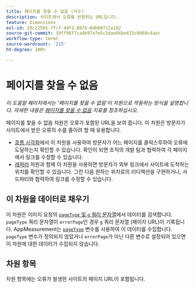 ```yaml
---
title: 페이지를 찾을 수 없음 (치수)
description: 사이트에서 오류를 반환하는 URL입니다.
feature: Dimensions
exl-id: 28c22565-7fcf-49f1-8876-0db88f12a182
source-git-commit: 10ff98f7ca4697afe5c2dae66be415c0d68c4aac
workflow-type: tm+mt
source-wordcount: '215'
ht-degree: 100%

---
```


# 페이지를 찾을 수 없음

*이 도움말 페이지에서는 &#39;페이지를 찾을 수 없음&#39;이 차원으로 작동하는 방식을 설명합니다. 자세한 내용은 [페이지를 찾을 수 없음](../metrics/pages-not-found.md) 지표를 참조하십시오.*

페이지를 찾을 수 없음 차원은 오류가 포함된 URL을 보여 줍니다. 이 차원은 방문자가 사이트에서 받은 오류의 수를 줄이려 할 때 유용합니다.

* [흐름 시각화](/help/analyze/analysis-workspace/visualizations/c-flow/flow.md)에서 이 차원을 사용하여 방문자가 어느 페이지를 클릭스루하여 오류에 도달하는지 확인할 수 있습니다. 확인이 되면 조직의 개발 팀과 협력하여 각 페이지에서 링크를 수정할 수 있습니다.
* [레퍼러](referrer.md) 차원과 함께 이 차원을 사용하면 방문자가 외부 링크에서 사이트에 도착하는 위치를 확인할 수 있습니다. 그런 다음 원하는 위치로의 리디렉션을 구현하거나, 서드파티와 협력하여 링크를 수정할 수 있습니다.

## 이 차원을 데이터로 채우기

이 차원은 이미지 요청의 [`pageType` 및 `g` 쿼리 문자열](/help/implement/validate/query-parameters.md)에서 데이터를 검색합니다. `pageType` 쿼리 문자열이 `errorPage`인 경우 `g` 쿼리 문자열 (페이지 URL)이 기록됩니다. AppMeasurement는 [`pageType`](/help/implement/vars/page-vars/pagetype.md) 변수를 사용하여 이 데이터를 수집합니다. `pageType` 변수가 정의되지 않았거나 `errorPage`가 아닌 다른 변수로 설정되어 있으면 이 차원에 대한 데이터가 수집되지 않습니다.

## 차원 항목

차원 항목에는 오류가 발생한 사이트의 페이지 URL이 포함됩니다.
